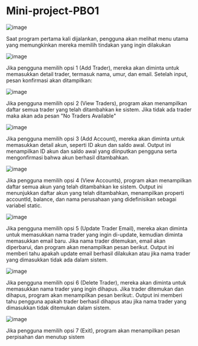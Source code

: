 # Mini-project-PBO1


![image](https://github.com/user-attachments/assets/3d00bcca-593d-40cc-af0b-ab5004fd2e84)

Saat program pertama kali dijalankan, pengguna akan melihat menu utama yang memungkinkan mereka memilih tindakan yang ingin dilakukan

![image](https://github.com/user-attachments/assets/27cc79ab-c11e-4a0a-89ef-21eb5ba1535a)

Jika pengguna memilih opsi 1 (Add Trader), mereka akan diminta untuk memasukkan detail trader, termasuk nama, umur, dan email. Setelah input, pesan konfirmasi akan ditampilkan:

![image](https://github.com/user-attachments/assets/65f577be-4def-4eb0-a939-e15ff5c8bae2)

Jika pengguna memilih opsi 2 (View Traders), program akan menampilkan daftar semua trader yang telah ditambahkan ke sistem. Jika tidak ada trader maka akan ada pesan "No Traders Available"

![image](https://github.com/user-attachments/assets/6a0dbe89-d357-4d1e-9315-042dce387fce)

Jika pengguna memilih opsi 3 (Add Account), mereka akan diminta untuk memasukkan detail akun, seperti ID akun dan saldo awal. Output ini menampilkan ID akun dan saldo awal yang diinputkan pengguna serta mengonfirmasi bahwa akun berhasil ditambahkan.

![image](https://github.com/user-attachments/assets/c2c13765-464d-426d-bbab-3ef629c2bfd7)

Jika pengguna memilih opsi 4 (View Accounts), program akan menampilkan daftar semua akun yang telah ditambahkan ke sistem. Output ini menunjukkan daftar akun yang telah ditambahkan, menampilkan properti accountId, balance, dan nama perusahaan yang didefinisikan sebagai variabel static.

![image](https://github.com/user-attachments/assets/049f2538-9656-4bf9-a234-34155a14348d)

Jika pengguna memilih opsi 5 (Update Trader Email), mereka akan diminta untuk memasukkan nama trader yang ingin di-update, kemudian diminta memasukkan email baru. Jika nama trader ditemukan, email akan diperbarui, dan program akan menampilkan pesan berikut. Output ini memberi tahu apakah update email berhasil dilakukan atau jika nama trader yang dimasukkan tidak ada dalam sistem.

![image](https://github.com/user-attachments/assets/d081ca1a-a985-4692-9f9a-e3b6fc4ccd6c)

Jika pengguna memilih opsi 6 (Delete Trader), mereka akan diminta untuk memasukkan nama trader yang ingin dihapus. Jika trader ditemukan dan dihapus, program akan menampilkan pesan berikut:. Output ini memberi tahu pengguna apakah trader berhasil dihapus atau jika nama trader yang dimasukkan tidak ditemukan dalam sistem.

![image](https://github.com/user-attachments/assets/ca8d9739-0665-4484-8ef8-c7f430fd6912)

Jika pengguna memilih opsi 7 (Exit), program akan menampilkan pesan perpisahan dan menutup sistem
